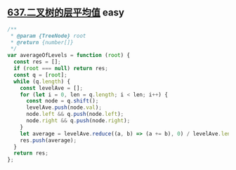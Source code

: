## [637.二叉树的层平均值](https://leetcode.cn/problems/average-of-levels-in-binary-tree/) <Badge type="success">easy</Badge>

```js
/**
 * @param {TreeNode} root
 * @return {number[]}
 */
var averageOfLevels = function (root) {
  const res = [];
  if (root === null) return res;
  const q = [root];
  while (q.length) {
    const levelAve = [];
    for (let i = 0, len = q.length; i < len; i++) {
      const node = q.shift();
      levelAve.push(node.val);
      node.left && q.push(node.left);
      node.right && q.push(node.right);
    }
    let average = levelAve.reduce((a, b) => (a += b), 0) / levelAve.length;
    res.push(average);
  }
  return res;
};
```
